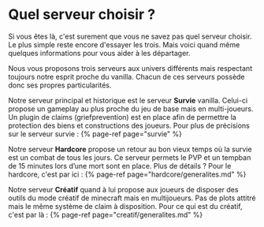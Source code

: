 # Quel serveur choisir ?

Si vous êtes là, c'est surement que vous ne savez pas quel serveur choisir.  
Le plus simple reste encore d'essayer les trois. Mais voici quand même quelques informations pour vous aider à les départager.

Nous vous proposons trois serveurs aux univers différents mais respectant toujours notre esprit proche du vanilla. Chacun de ces serveurs possède donc ses propres particularités.

Notre serveur principal et historique est le serveur **Survie** vanilla. 
Celui-ci propose un gameplay au plus proche du jeu de base mais en multi-joueurs. Un plugin de claims (griefprevention) est en place afin de permettre la protection des biens et constructions des joueurs.
Pour plus de précisions sur le serveur survie : {% page-ref page="survie" %}

Notre serveur **Hardcore** propose un retour au bon vieux temps où la survie est un combat de tous les jours. 
Ce serveur permets le PVP et un tempban de 15 minutes lors d’une mort sont en place. 
Plus de détails ? Pour le hardcore, c'est par ici : {% page-ref page="hardcore/generalites.md" %}


Notre serveur **Créatif** quand à lui propose aux joueurs de disposer des outils du mode créatif de minecraft mais en multijoueurs. 
Pas de plots attitré mais le même système de claim à disposition. 
Pour ce qui est du créatif, c'est par là : {% page-ref page="creatif/generalites.md" %}
